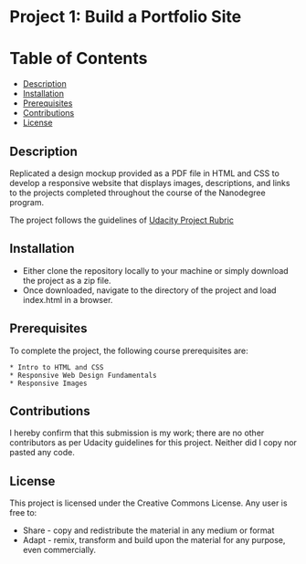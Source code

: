 # Project 1: Build a Portfolio Site

# Table of Contents

* [Description](#description)
* [Installation](#installation)
* [Prerequisites](#prerequisites)
* [Contributions](#contributions)
* [License](#license)

## Description

Replicated a design mockup provided as a PDF file in HTML and CSS to develop a responsive website that displays images, descriptions, and links to the projects completed throughout the course of the Nanodegree program.

The project follows the guidelines of [Udacity Project Rubric](https://review.udacity.com/#!/rubrics/45/view)

## Installation 

* Either clone the repository locally to your machine or simply download the project as a zip file.    
* Once downloaded, navigate to the directory of the project and load index.html in a browser.

## Prerequisites

To complete the project, the following course prerequisites are:

    * Intro to HTML and CSS
    * Responsive Web Design Fundamentals
    * Responsive Images    

## Contributions

I hereby confirm that this submission is my work; there are no other contributors as per Udacity guidelines for this project. Neither did I copy nor pasted any code.

## License

This project is licensed under the Creative Commons License. Any user is free to:

* Share - copy and redistribute the material in any medium or format
* Adapt - remix, transform and build upon the material for any purpose, even commercially.

